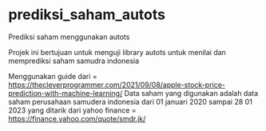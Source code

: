# prediksi_saham_autots
Prediksi saham menggunakan autots

Projek ini bertujuan untuk menguji library autots untuk menilai dan memprediksi saham samudra indonesia

Menggunakan guide dari = https://thecleverprogrammer.com/2021/09/08/apple-stock-price-prediction-with-machine-learning/
Data saham yang digunakan adalah data saham perusahaan samudera indonesia dari 01 januari 2020 sampai 28 01 2023 yang ditarik dari yahoo finance = https://finance.yahoo.com/quote/smdr.jk/
